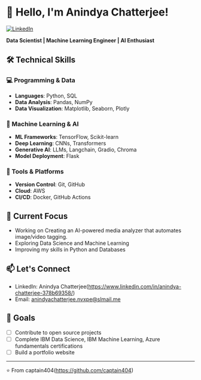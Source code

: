 # 👋 Hello, I'm Anindya Chatterjee!

[![LinkedIn](https://img.shields.io/badge/LinkedIn-Connect-blue)](https://www.linkedin.com/in/anindya-chatterjee-378b69358/)

**Data Scientist | Machine Learning Engineer | AI Enthusiast**

## 🛠️ Technical Skills

### 💻 Programming & Data
- **Languages**: Python, SQL
- **Data Analysis**: Pandas, NumPy
- **Data Visualization**: Matplotlib, Seaborn, Plotly

### 🤖 Machine Learning & AI
- **ML Frameworks**: TensorFlow, Scikit-learn
- **Deep Learning**: CNNs, Transformers
- **Generative AI**: LLMs, Langchain, Gradio, Chroma
- **Model Deployment**: Flask

### 🧰 Tools & Platforms
- **Version Control**: Git, GitHub
- **Cloud**: AWS
- **CI/CD**: Docker, GitHub Actions

## 🔭 Current Focus
- Working on Creating an AI-powered media analyzer that automates image/video tagging.
- Exploring Data Science and Machine Learning
- Improving my skills in Python and Databases

## 📫 Let's Connect
- LinkedIn: Anindya Chatterjee(https://www.linkedin.com/in/anindya-chatterjee-378b69358/)
- Email: anindyachatterjee.nvxpe@slmail.me

## 🎯 Goals
- [ ] Contribute to open source projects
- [ ] Complete IBM Data Science, IBM Machine Learning, Azure fundamentals certifications
- [ ] Build a portfolio website

---

⭐️ From captain404(https://github.com/captain404)
